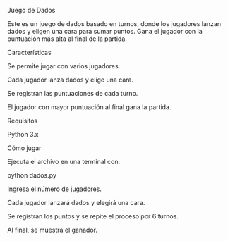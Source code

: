 Juego de Dados

Este es un juego de dados basado en turnos, donde los jugadores lanzan dados y eligen una cara para sumar puntos. Gana el jugador con la puntuación más alta al final de la partida.

Características

Se permite jugar con varios jugadores.

Cada jugador lanza dados y elige una cara.

Se registran las puntuaciones de cada turno.

El jugador con mayor puntuación al final gana la partida.

Requisitos

Python 3.x

Cómo jugar

Ejecuta el archivo en una terminal con:

python dados.py

Ingresa el número de jugadores.

Cada jugador lanzará dados y elegirá una cara.

Se registran los puntos y se repite el proceso por 6 turnos.

Al final, se muestra el ganador.
